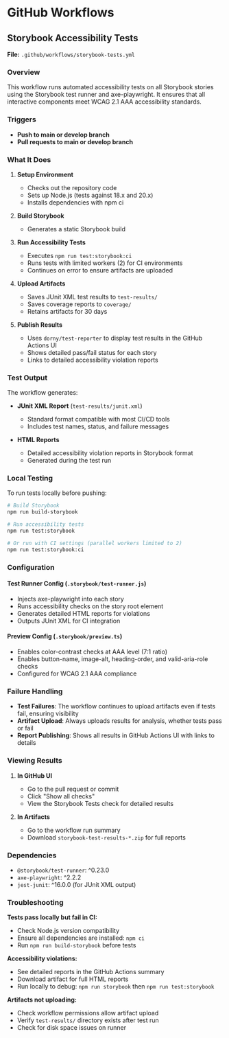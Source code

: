 # GitHub Workflows

## Storybook Accessibility Tests

**File:** `.github/workflows/storybook-tests.yml`

### Overview
This workflow runs automated accessibility tests on all Storybook stories using the Storybook test runner and axe-playwright. It ensures that all interactive components meet WCAG 2.1 AAA accessibility standards.

### Triggers
- **Push to main or develop branch**
- **Pull requests to main or develop branch**

### What It Does

1. **Setup Environment**
   - Checks out the repository code
   - Sets up Node.js (tests against 18.x and 20.x)
   - Installs dependencies with npm ci

2. **Build Storybook**
   - Generates a static Storybook build

3. **Run Accessibility Tests**
   - Executes `npm run test:storybook:ci`
   - Runs tests with limited workers (2) for CI environments
   - Continues on error to ensure artifacts are uploaded

4. **Upload Artifacts**
   - Saves JUnit XML test results to `test-results/`
   - Saves coverage reports to `coverage/`
   - Retains artifacts for 30 days

5. **Publish Results**
   - Uses `dorny/test-reporter` to display test results in the GitHub Actions UI
   - Shows detailed pass/fail status for each story
   - Links to detailed accessibility violation reports

### Test Output

The workflow generates:

- **JUnit XML Report** (`test-results/junit.xml`)
  - Standard format compatible with most CI/CD tools
  - Includes test names, status, and failure messages

- **HTML Reports**
  - Detailed accessibility violation reports in Storybook format
  - Generated during the test run

### Local Testing

To run tests locally before pushing:

```bash
# Build Storybook
npm run build-storybook

# Run accessibility tests
npm run test:storybook

# Or run with CI settings (parallel workers limited to 2)
npm run test:storybook:ci
```

### Configuration

#### Test Runner Config (`.storybook/test-runner.js`)
- Injects axe-playwright into each story
- Runs accessibility checks on the story root element
- Generates detailed HTML reports for violations
- Outputs JUnit XML for CI integration

#### Preview Config (`.storybook/preview.ts`)
- Enables color-contrast checks at AAA level (7:1 ratio)
- Enables button-name, image-alt, heading-order, and valid-aria-role checks
- Configured for WCAG 2.1 AAA compliance

### Failure Handling

- **Test Failures**: The workflow continues to upload artifacts even if tests fail, ensuring visibility
- **Artifact Upload**: Always uploads results for analysis, whether tests pass or fail
- **Report Publishing**: Shows all results in GitHub Actions UI with links to details

### Viewing Results

1. **In GitHub UI**
   - Go to the pull request or commit
   - Click "Show all checks"
   - View the Storybook Tests check for detailed results

2. **In Artifacts**
   - Go to the workflow run summary
   - Download `storybook-test-results-*.zip` for full reports

### Dependencies

- `@storybook/test-runner`: ^0.23.0
- `axe-playwright`: ^2.2.2
- `jest-junit`: ^16.0.0 (for JUnit XML output)

### Troubleshooting

**Tests pass locally but fail in CI:**
- Check Node.js version compatibility
- Ensure all dependencies are installed: `npm ci`
- Run `npm run build-storybook` before tests

**Accessibility violations:**
- See detailed reports in the GitHub Actions summary
- Download artifact for full HTML reports
- Run locally to debug: `npm run storybook` then `npm run test:storybook`

**Artifacts not uploading:**
- Check workflow permissions allow artifact upload
- Verify `test-results/` directory exists after test run
- Check for disk space issues on runner

